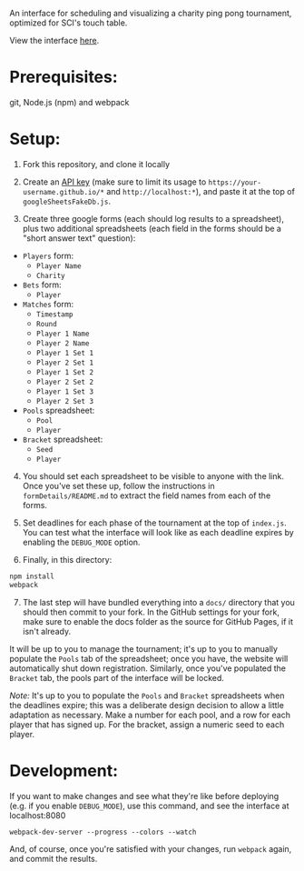 An interface for scheduling and visualizing a charity ping pong tournament, optimized for SCI's touch table.

View the interface [here](https://alex-r-bigelow.github.io/ping-pong-tournament/).

Prerequisites:
==============

git, Node.js (npm) and webpack

Setup:
======
1. Fork this repository, and clone it locally

2. Create an [API key](https://console.developers.google.com/apis/credentials) (make sure to limit its usage to `https://your-username.github.io/*` and `http://localhost:*`), and paste it at the top of `googleSheetsFakeDb.js`.

3. Create three google forms (each should log results to a spreadsheet), plus two additional spreadsheets (each field in the forms should be a "short answer text" question):
  - `Players` form:
    - `Player Name`
    - `Charity`
  - `Bets` form:
    - `Player`
  - `Matches` form:
    - `Timestamp`
    - `Round`
    - `Player 1 Name`
    - `Player 2 Name`
    - `Player 1 Set 1`
    - `Player 2 Set 1`
    - `Player 1 Set 2`
    - `Player 2 Set 2`
    - `Player 1 Set 3`
    - `Player 2 Set 3`
  - `Pools` spreadsheet:
    - `Pool`
    - `Player`
  - `Bracket` spreadsheet:
    - `Seed`
    - `Player`

4. You should set each spreadsheet to be visible to anyone with the link. Once you've set these up, follow the instructions in `formDetails/README.md` to extract the field names from each of the forms.

5. Set deadlines for each phase of the tournament at the top of `index.js`. You can test what the interface will look like as each deadline expires by enabling the `DEBUG_MODE` option.

6. Finally, in this directory:

```bash
npm install
webpack
```

7. The last step will have bundled everything into a `docs/` directory that you should then commit to your fork. In the GitHub settings for your fork, make sure to enable the docs folder as the source for GitHub Pages, if it isn't already.

It will be up to you to manage the tournament; it's up to you to manually populate the `Pools` tab of the spreadsheet; once you have, the website will automatically shut down registration. Similarly, once you've populated the `Bracket` tab, the pools part of the interface will be locked.

*Note:* It's up to you to populate the `Pools` and `Bracket` spreadsheets when the deadlines expire; this was a deliberate design decision to allow a little adaptation as necessary. Make a number for each pool, and a row for each player that has signed up. For the bracket, assign a numeric seed to each player.

Development:
============
If you want to make changes and see what they're like before deploying (e.g. if you enable `DEBUG_MODE`), use this command, and see the interface at localhost:8080

    webpack-dev-server --progress --colors --watch

And, of course, once you're satisfied with your changes, run `webpack` again, and commit the results.

